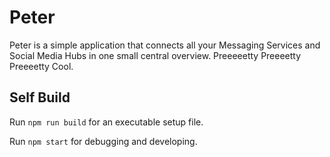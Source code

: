 # Peter

Peter is a simple application that connects all your Messaging Services and Social Media Hubs in one small central overview. Preeeeetty Preeeetty Preeeetty Cool.

## Self Build

Run `npm run build` for an executable setup file.

Run `npm start` for debugging and developing.
